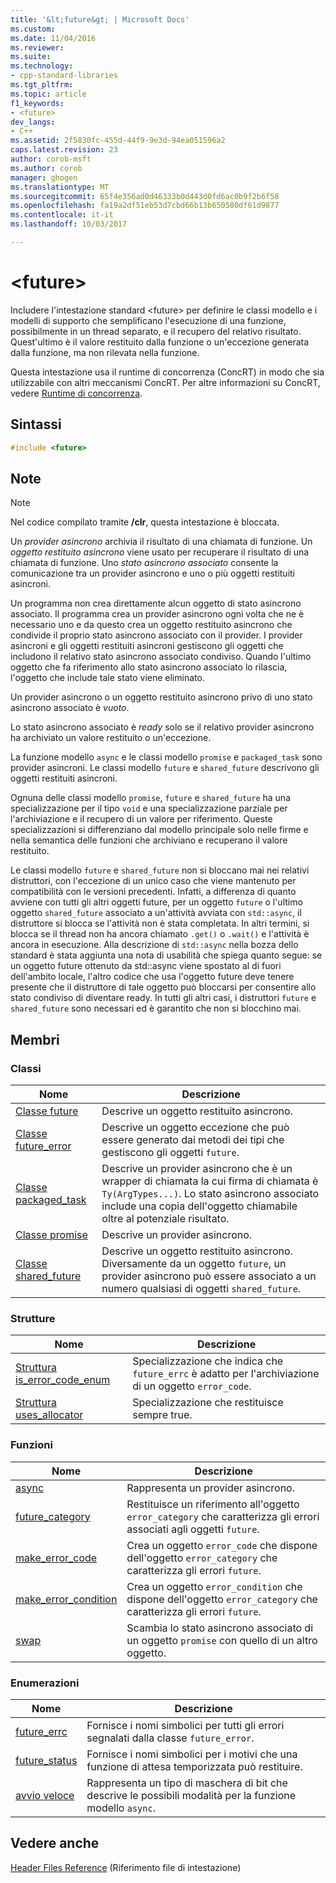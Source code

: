 ```yaml
---
title: '&lt;future&gt; | Microsoft Docs'
ms.custom: 
ms.date: 11/04/2016
ms.reviewer: 
ms.suite: 
ms.technology:
- cpp-standard-libraries
ms.tgt_pltfrm: 
ms.topic: article
f1_keywords:
- <future>
dev_langs:
- C++
ms.assetid: 2f5830fc-455d-44f9-9e3d-94ea051596a2
caps.latest.revision: 23
author: corob-msft
ms.author: corob
manager: ghogen
ms.translationtype: MT
ms.sourcegitcommit: 65f4e356ad0d46333b0d443d0fd6ac0b9f2b6f58
ms.openlocfilehash: fa19a2df51eb53d7cbd66b13b650580df61d9877
ms.contentlocale: it-it
ms.lasthandoff: 10/03/2017

---
```

# <a name="ltfuturegt"></a>&lt;future&gt;
Includere l'intestazione standard \<future> per definire le classi modello e i modelli di supporto che semplificano l'esecuzione di una funzione, possibilmente in un thread separato, e il recupero del relativo risultato. Quest'ultimo è il valore restituito dalla funzione o un'eccezione generata dalla funzione, ma non rilevata nella funzione.  
  
 Questa intestazione usa il runtime di concorrenza (ConcRT) in modo che sia utilizzabile con altri meccanismi ConcRT. Per altre informazioni su ConcRT, vedere [Runtime di concorrenza](../parallel/concrt/concurrency-runtime.md).  
  
## <a name="syntax"></a>Sintassi  
  
```cpp  
#include <future>  
```  
  
## <a name="remarks"></a>Note  
  
> [!NOTE]
>  Nel codice compilato tramite **/clr**, questa intestazione è bloccata.  
  
 Un *provider asincrono* archivia il risultato di una chiamata di funzione. Un *oggetto restituito asincrono* viene usato per recuperare il risultato di una chiamata di funzione. Uno *stato asincrono associato* consente la comunicazione tra un provider asincrono e uno o più oggetti restituiti asincroni.  
  
 Un programma non crea direttamente alcun oggetto di stato asincrono associato. Il programma crea un provider asincrono ogni volta che ne è necessario uno e da questo crea un oggetto restituito asincrono che condivide il proprio stato asincrono associato con il provider. I provider asincroni e gli oggetti restituiti asincroni gestiscono gli oggetti che includono il relativo stato asincrono associato condiviso. Quando l'ultimo oggetto che fa riferimento allo stato asincrono associato lo rilascia, l'oggetto che include tale stato viene eliminato.  
  
 Un provider asincrono o un oggetto restituito asincrono privo di uno stato asincrono associato è *vuoto*.  
  
 Lo stato asincrono associato è *ready* solo se il relativo provider asincrono ha archiviato un valore restituito o un'eccezione.  
  
 La funzione modello `async` e le classi modello `promise` e `packaged_task` sono provider asincroni. Le classi modello `future` e `shared_future` descrivono gli oggetti restituiti asincroni.  
  
 Ognuna delle classi modello `promise`, `future` e `shared_future` ha una specializzazione per il tipo `void` e una specializzazione parziale per l'archiviazione e il recupero di un valore per riferimento. Queste specializzazioni si differenziano dal modello principale solo nelle firme e nella semantica delle funzioni che archiviano e recuperano il valore restituito.  
  
 Le classi modello `future` e `shared_future` non si bloccano mai nei relativi distruttori, con l'eccezione di un unico caso che viene mantenuto per compatibilità con le versioni precedenti. Infatti, a differenza di quanto avviene con tutti gli altri oggetti future, per un oggetto `future` o l'ultimo oggetto `shared_future` associato a un'attività avviata con `std::async`, il distruttore si blocca se l'attività non è stata completata. In altri termini, si blocca se il thread non ha ancora chiamato `.get()` o `.wait()` e l'attività è ancora in esecuzione. Alla descrizione di `std::async` nella bozza dello standard è stata aggiunta una nota di usabilità che spiega quanto segue: se un oggetto future ottenuto da std::async viene spostato al di fuori dell'ambito locale, l'altro codice che usa l'oggetto future deve tenere presente che il distruttore di tale oggetto può bloccarsi per consentire allo stato condiviso di diventare ready. In tutti gli altri casi, i distruttori `future` e `shared_future` sono necessari ed è garantito che non si blocchino mai.  
  
## <a name="members"></a>Membri  
  
### <a name="classes"></a>Classi  
  
|Nome|Descrizione|  
|----------|-----------------|  
|[Classe future](../standard-library/future-class.md)|Descrive un oggetto restituito asincrono.|  
|[Classe future_error](../standard-library/future-error-class.md)|Descrive un oggetto eccezione che può essere generato dai metodi dei tipi che gestiscono gli oggetti `future`.|  
|[Classe packaged_task](../standard-library/packaged-task-class.md)|Descrive un provider asincrono che è un wrapper di chiamata la cui firma di chiamata è `Ty(ArgTypes...)`. Lo stato asincrono associato include una copia dell'oggetto chiamabile oltre al potenziale risultato.|  
|[Classe promise](../standard-library/promise-class.md)|Descrive un provider asincrono.|  
|[Classe shared_future](../standard-library/shared-future-class.md)|Descrive un oggetto restituito asincrono. Diversamente da un oggetto `future`, un provider asincrono può essere associato a un numero qualsiasi di oggetti `shared_future`.|  
  
### <a name="structures"></a>Strutture  
  
|Nome|Descrizione|  
|----------|-----------------|  
|[Struttura is_error_code_enum](../standard-library/is-error-code-enum-structure.md)|Specializzazione che indica che `future_errc` è adatto per l'archiviazione di un oggetto `error_code`.|  
|[Struttura uses_allocator](../standard-library/uses-allocator-structure.md)|Specializzazione che restituisce sempre true.|  
  
### <a name="functions"></a>Funzioni  
  
|Nome|Descrizione|  
|----------|-----------------|  
|[async](../standard-library/future-functions.md#async)|Rappresenta un provider asincrono.|  
|[future_category](../standard-library/future-functions.md#future_category)|Restituisce un riferimento all'oggetto `error_category` che caratterizza gli errori associati agli oggetti `future`.|  
|[make_error_code](../standard-library/future-functions.md#make_error_code)|Crea un oggetto `error_code` che dispone dell'oggetto `error_category` che caratterizza gli errori `future`.|  
|[make_error_condition](../standard-library/future-functions.md#make_error_condition)|Crea un oggetto `error_condition` che dispone dell'oggetto `error_category` che caratterizza gli errori `future`.|  
|[swap](../standard-library/future-functions.md#swap)|Scambia lo stato asincrono associato di un oggetto `promise` con quello di un altro oggetto.|  
  
### <a name="enumerations"></a>Enumerazioni  
  
|Nome|Descrizione|  
|----------|-----------------|  
|[future_errc](../standard-library/future-enums.md#future_errc)|Fornisce i nomi simbolici per tutti gli errori segnalati dalla classe `future_error`.|  
|[future_status](../standard-library/future-enums.md#future_status)|Fornisce i nomi simbolici per i motivi che una funzione di attesa temporizzata può restituire.|  
|[avvio veloce](../standard-library/future-enums.md#launch)|Rappresenta un tipo di maschera di bit che descrive le possibili modalità per la funzione modello `async`.|  
  
## <a name="see-also"></a>Vedere anche  
 [Header Files Reference](../standard-library/cpp-standard-library-header-files.md) (Riferimento file di intestazione)




